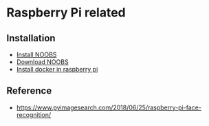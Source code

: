 # Raspberry Pi related

## Installation
* [Install NOOBS](http://qdosmsq.dunbar-it.co.uk/blog/2013/06/noobs-for-raspberry-pi/)
* [Download NOOBS](https://www.raspberrypi.org/downloads/noobs/)
* [Install docker in raspberry pi](https://howchoo.com/g/nmrlzmq1ymn/how-to-install-docker-on-your-raspberry-pi)

## Reference
* https://www.pyimagesearch.com/2018/06/25/raspberry-pi-face-recognition/
